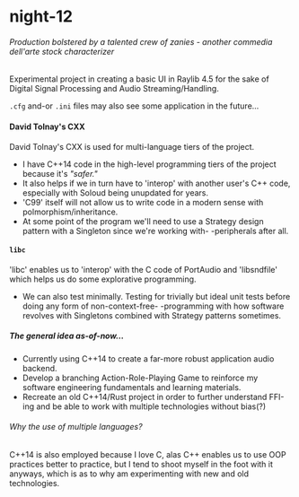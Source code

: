 # night-12

###### _Production bolstered by a talented crew of zanies - another commedia dell'arte stock characterizer_

Experimental project in creating a basic UI in Raylib 4.5 for the sake of Digital Signal Processing and Audio Streaming/Handling.

`.cfg` and-or `.ini` files may also see some application in the future...

#### David Tolnay's CXX

David Tolnay's CXX is used for multi-language tiers of the project.

- I have C++14 code in the high-level programming tiers of the project because it's _"safer."_
- It also helps if we in turn have to 'interop' with another user's C++ code, especially with Soloud being unupdated for years.
- 'C99' itself will not allow us to write code in a modern sense with polmorphism/inheritance.
- At some point of the program we'll need to use a Strategy design pattern with a Singleton since we're working with-
  -peripherals after all.

#### `libc`

'libc' enables us to 'interop' with the C code of PortAudio and 'libsndfile' which helps us do some explorative programming.

- We can also test minimally. Testing for trivially but ideal unit tests before doing any form of non-context-free-
  -programming with how software revolves with Singletons combined with Strategy patterns sometimes.

##### The general idea as-of-now...

- Currently using C++14 to create a far-more robust application audio backend.
- Develop a branching Action-Role-Playing Game to reinforce my software engineering fundamentals and learning materials.
- Recreate an old C++14/Rust project in order to further understand FFI-ing and be able to work with multiple technologies without bias(?)

###### Why the use of multiple languages?

C++14 is also employed because I love C, alas C++ enables us to use OOP practices better to practice,
but I tend to shoot myself in the foot with it anyways, which is as to why am experimenting with new and old technologies.

